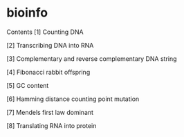 # bioinfo
Contents
[1] Counting DNA

[2] Transcribing DNA into RNA

[3] Complementary and reverse complementary DNA string

[4] Fibonacci rabbit offspring

[5] GC content

[6] Hamming distance counting point mutation

[7] Mendels first law dominant

[8] Translating RNA into protein
